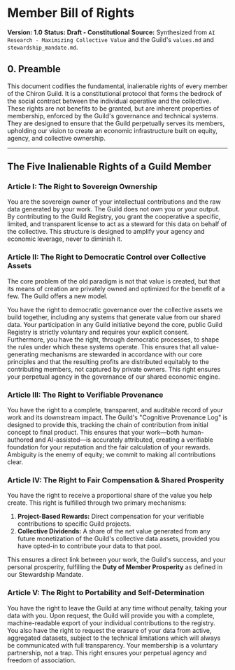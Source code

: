 # Member Bill of Rights

**Version: 1.0**
**Status: Draft - Constitutional**
**Source:** Synthesized from `AI Research - Maximizing Collective Value` and the Guild's `values.md` and `stewardship_mandate.md`.

## 0. Preamble

This document codifies the fundamental, inalienable rights of every member of the Chiron Guild. It is a constitutional protocol that forms the bedrock of the social contract between the individual operative and the collective. These rights are not benefits to be granted, but are inherent properties of membership, enforced by the Guild's governance and technical systems. They are designed to ensure that the Guild perpetually serves its members, upholding our vision to create an economic infrastructure built on equity, agency, and collective ownership.

---

## The Five Inalienable Rights of a Guild Member

### Article I: The Right to Sovereign Ownership

You are the sovereign owner of your intellectual contributions and the raw data generated by your work. The Guild does not own you or your output. By contributing to the Guild Registry, you grant the cooperative a specific, limited, and transparent license to act as a steward for this data on behalf of the collective. This structure is designed to amplify your agency and economic leverage, never to diminish it.

### Article II: The Right to Democratic Control over Collective Assets

The core problem of the old paradigm is not that value is created, but that its means of creation are privately owned and optimized for the benefit of a few. The Guild offers a new model.

You have the right to democratic governance over the collective assets we build together, including any systems that generate value from our shared data. Your participation in any Guild initiative beyond the core, public Guild Registry is strictly voluntary and requires your explicit consent. Furthermore, you have the right, through democratic processes, to shape the rules under which these systems operate. This ensures that all value-generating mechanisms are stewarded in accordance with our core principles and that the resulting profits are distributed equitably to the contributing members, not captured by private owners. This right ensures your perpetual agency in the governance of our shared economic engine.

### Article III: The Right to Verifiable Provenance

You have the right to a complete, transparent, and auditable record of your work and its downstream impact. The Guild's "Cognitive Provenance Log" is designed to provide this, tracking the chain of contribution from initial concept to final product. This ensures that your work—both human-authored and AI-assisted—is accurately attributed, creating a verifiable foundation for your reputation and the fair calculation of your rewards. Ambiguity is the enemy of equity; we commit to making all contributions clear.

### Article IV: The Right to Fair Compensation & Shared Prosperity

You have the right to receive a proportional share of the value you help create. This right is fulfilled through two primary mechanisms:
1.  **Project-Based Rewards:** Direct compensation for your verifiable contributions to specific Guild projects.
2.  **Collective Dividends:** A share of the net value generated from any future monetization of the Guild's collective data assets, provided you have opted-in to contribute your data to that pool.

This ensures a direct link between your work, the Guild's success, and your personal prosperity, fulfilling the **Duty of Member Prosperity** as defined in our Stewardship Mandate.

### Article V: The Right to Portability and Self-Determination

You have the right to leave the Guild at any time without penalty, taking your data with you. Upon request, the Guild will provide you with a complete, machine-readable export of your individual contributions to the registry. You also have the right to request the erasure of your data from active, aggregated datasets, subject to the technical limitations which will always be communicated with full transparency. Your membership is a voluntary partnership, not a trap. This right ensures your perpetual agency and freedom of association.
